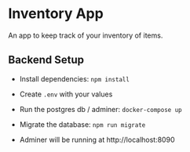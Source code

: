 # Inventory App

An app to keep track of your inventory of items.

## Backend Setup

* Install dependencies: `npm install`
* Create `.env` with your values
* Run the postgres db / adminer: `docker-compose up`
* Migrate the database: `npm run migrate`

* Adminer will be running at http://localhost:8090